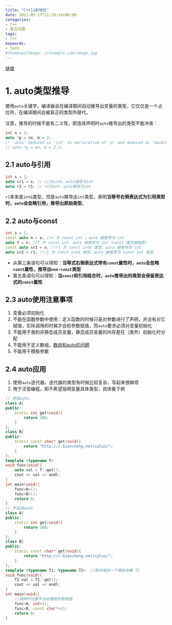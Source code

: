 ```yaml
---
title: "C++11新特性"
date: 2021-05-17T11:29:14+08:00
categories:
- C++
- 常见问题
tags:
- C++
keywords:
- tech
#thumbnailImage: //example.com/image.jpg
---
```

[链接](http://c.biancheng.net/view/3730.html)
<!--more-->
# 1. auto类型推导
使用`auto`关键字，编译器会在编译期间自动推导出变量的类型，它仅仅是一个占位符，在编译期间会被真正的类型所替代。

注意，推导的时候不能有二义性，即连续声明时`auto`推导出的类型不能冲突：
```cpp
int n = 1;
auto *p = &n, m = 2;
/* 'auto' deduced as 'int' in declaration of 'p' and deduced as 'double' in declaration of 'm' */
// auto *p = &n, m = 2.1;
```

## 2.1 auto与引用
```cpp
int x = 1;
auto &r1 = x; // r1为int&，auto推导为int
auto r2 = r1; // r2为int，auto推导为int
```
`r1`本来是`int&`类型，但是`auto`推导出`int`类型，表明**当等号右侧表达式为引用类型时，`auto`会忽略引用，推导出原始类型**。

## 2.2 auto与const
```cpp
int x = 1;
const auto n = x; //n 为 const int ，auto 被推导为 int
auto f = n; //f 为 const int，auto 被推导为 int（const 属性被抛弃）
const auto &r1 = x; //r1 为 const int& 类型，auto 被推导为 int
auto &r2 = r1; //r1 为 const int& 类型，auto 被推导为 const int 类型
```

- 从第三条语句可以得知：**当等式右侧表达式带有`const`属性时，`auto`会忽略`const`属性，推导出`non-const`类型**
- 第五条语句可以得知：**当`const`和引用结合时，`auto`推导出的类型会保留表达式的`const`属性**

## 2.3 auto使用注意事项
1. 变量必须初始化
2. 不能在函数参数中使用：定义函数的时候只是对参数进行了声明，并没有对它赋值，实际调用的时候才会给参数赋值，而`auto`要求必须对变量初始化
3. 不能用于类的非静态成员变量，静态成员变量的内存是在（类外）初始化时分配
4. 不能用于定义数组，[数组和auto的问题](https://blog.csdn.net/aliegjln_P/article/details/80426247)
5. 不能用于模板参数

## 2.4 auto应用
1. 使用`auto`迭代器，迭代器的类型有时候比较复杂，写起来很麻烦
2. 用于泛型编程，即不希望指明变量具体类型，具体看下例

```cpp
// 使用auto
class A{
public:
    static int get(void){
        return 100;
    }
};
class B{
public:
    static const char* get(void){
        return "http://c.biancheng.net/cplus/";
    }
};
template <typename T>
void func(void){
    auto val = T::get();
    cout << val << endl;
}
int main(void){
    func<A>();
    func<B>();
    return 0;
}
// 不适用auto
class A{
public:
    static int get(void){
        return 100;
    }
};
class B{
public:
    static const char* get(void){
        return "http://c.biancheng.net/cplus/";
    }
};
template <typename T1, typename T2>  //额外增加一个模板参数 T2
void func(void){
    T2 val = T1::get();
    cout << val << endl;
}
int main(void){
    //调用时也要手动给模板参数赋值
    func<A, int>();
    func<B, const char*>();
    return 0;
}
```


